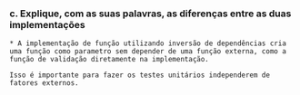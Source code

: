 ### c. Explique, com as suas palavras, as diferenças entre as duas implementações
    * A implementação de função utilizando inversão de dependências cria uma função como parametro sem depender de uma função externa, como a função de validação diretamente na implementação.

    Isso é importante para fazer os testes unitários independerem de fatores externos. 